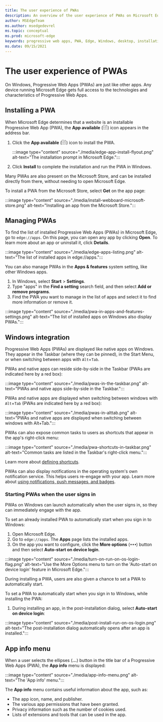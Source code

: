 ```yaml
---
title: The user experience of PWAs
description: An overview of the user experience of PWAs on Microsoft Edge and Windows.
author: MSEdgeTeam
ms.author: msedgedevrel
ms.topic: conceptual
ms.prod: microsoft-edge
keywords: progressive web apps, PWA, Edge, Windows, desktop, installation, integration, microsoft store, ux
ms.date: 09/15/2021
---
```

# The user experience of PWAs

On Windows, Progressive Web Apps (PWAs) are just like other apps.  Any device running Microsoft Edge gets full access to the technologies and characteristics of Progressive Web Apps.


<!-- ====================================================================== -->
## Installing a PWA

When Microsoft Edge determines that a website is an installable Progressive Web App (PWA), the **App available** (![The "App available" icon.](media/app-available-icon.png)) icon appears in the address bar.

1.  Click the **App available** (![The "App available" icon.](media/app-available-icon.png)) icon to install the PWA.

    :::image type="content" source="./media/edge-app-install-flyout.png" alt-text="The installation prompt in Microsoft Edge.":::

1.  Click **Install** to complete the installation and run the PWA in Windows.

Many PWAs are also present on the Microsoft Store, and can be installed directly from there, without needing to open Microsoft Edge.

To install a PWA from the Microsoft Store, select **Get** on the app page:

:::image type="content" source="./media/install-webboard-microsoft-store.png" alt-text="Installing an app from the Microsoft Store.":::


<!-- ====================================================================== -->
## Managing PWAs

To find the list of installed Progressive Web Apps (PWAs) in Microsoft Edge, go to `edge://apps`.  On this page, you can open any app by clicking **Open**.  To learn more about an app or uninstall it, click **Details**.

:::image type="content" source="./media/edge-apps-listing.png" alt-text="The list of installed apps in edge://apps.":::

You can also manage PWAs in the **Apps & features** system setting, like other Windows apps.

1.  In Windows, select **Start** > **Settings**.
1.  Type "apps" in the **Find a setting** search field, and then select **Add or remove programs**.
1.  Find the PWA you want to manage in the list of apps and select it to find more information or remove it.

:::image type="content" source="./media/pwa-in-apps-and-features-settings.png" alt-text="The list of installed apps on Windows also display PWAs.":::


<!-- ====================================================================== -->
## Windows integration

Progressive Web Apps (PWAs) are displayed like native apps on Windows. They appear in the Taskbar (where they can be pinned), in the Start Menu, or when switching between apps with `Alt`+`Tab`.

PWAs and native apps can reside side-by-side in the Taskbar (PWAs are indicated here by a red box):

:::image type="content" source="./media/pwas-in-the-taskbar.png" alt-text="PWAs and native apps side-by-side in the Taskbar.":::

PWAs and native apps are displayed when switching between windows with `Alt`+`Tab` (PWAs are indicated here by a red box):

:::image type="content" source="./media/pwas-in-alttab.png" alt-text="PWAs and native apps are displayed when switching between windows with Alt+Tab.":::

PWAs can also expose common tasks to users as shortcuts that appear in the app's right-click menu:

:::image type="content" source="./media/pwa-shortcuts-in-taskbar.png" alt-text="Common tasks are listed in the Taskbar's right-click menu.":::

Learn more about [defining shortcuts](./how-to/shortcuts.md).

PWAs can also display notifications in the operating system's own notification service. This helps users re-engage with your app. Learn more about [using notifications, push messages, and badges](./how-to/notifications-badges.md).

### Starting PWAs when the user signs in

PWAs on Windows can launch automatically when the user signs in, so they can immediately engage with the app.

To set an already installed PWA to automatically start when you sign in to Windows:

1.  Open Microsoft Edge.
1.  Go to `edge://apps`.  The **Apps** page lists the installed apps.
1.  On the app you want to configure, click the **More options** (![The More options button.](./media/edge-apps-more-options.png)) button and then select **Auto-start on device login**.

:::image type="content" source="./media/turn-on-run-on-os-login-flag.png" alt-text="Use the More Options menu to turn on the 'Auto-start on device login' feature in Microsoft Edge.":::

During installing a PWA, users are also given a chance to set a PWA to automatically start.

To set a PWA to automatically start when you sign in to Windows, while installing the PWA:

1.  During installing an app, in the post-installation dialog, select **Auto-start on device login**:

:::image type="content" source="./media/post-install-run-on-os-login.png" alt-text="The post-installation dialog automatically opens after an app is installed.":::


<!-- ====================================================================== -->
## App info menu

When a user selects the ellipses (**...**) button in the title bar of a Progressive Web Apps (PWA), the **App info** menu is displayed:

:::image type="content" source="./media/app-info-menu.png" alt-text="The 'App info' menu.":::

The **App info** menu contains useful information about the app, such as:

*  The app icon, name, and publisher.
*  The various app permissions that have been granted.
*  Privacy information such as the number of cookies used.
*  Lists of extensions and tools that can be used in the app.
